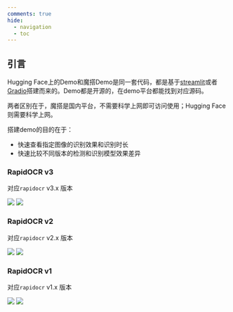 ```yaml
---
comments: true
hide:
  - navigation
  - toc
---
```


## 引言

Hugging Face上的Demo和魔搭Demo是同一套代码，都是基于[streamlit](https://streamlit.io/)或者[Gradio](https://www.gradio.app/guides/quickstart)搭建而来的。Demo都是开源的，在demo平台都能找到对应源码。

两者区别在于，魔搭是国内平台，不需要科学上网即可访问使用；Hugging Face则需要科学上网。

搭建demo的目的在于：

- 快速查看指定图像的识别效果和识别时长
- 快速比较不同版本的检测和识别模型效果差异

### RapidOCR v3

对应`rapidocr` v3.x 版本

<p align="left">
    <a href="https://huggingface.co/spaces/RapidAI/RapidOCRv3" target="_blank"><img src="https://img.shields.io/badge/%F0%9F%A4%97-Hugging Face Demo%20v3-blue"></a>
    <a href="https://www.modelscope.cn/studios/RapidAI/RapidOCRv3.0.0" target="_blank"><img src="https://img.shields.io/badge/ModelScope-Demo%20v3-blue"></a>
</p>

### RapidOCR v2

对应`rapidocr` v2.x 版本

<p align="left">
    <a href="https://huggingface.co/spaces/RapidAI/RapidOCRv2" target="_blank"><img src="https://img.shields.io/badge/%F0%9F%A4%97-Hugging Face Demo%20v2-blue"></a>
    <a href="https://www.modelscope.cn/studios/RapidAI/RapidOCRv2" target="_blank"><img src="https://img.shields.io/badge/ModelScope-Demo%20v2-blue"></a>
</p>

### RapidOCR v1

对应`rapidocr` v1.x 版本

<p align="left">
    <a href="https://huggingface.co/spaces/RapidAI/RapidOCR" target="_blank"><img src="https://img.shields.io/badge/%F0%9F%A4%97-Hugging Face Demo%20v1-blue"></a>
    <a href="https://www.modelscope.cn/studios/RapidAI/RapidOCRDemo" target="_blank"><img src="https://img.shields.io/badge/ModelScope-Demo%20v1-blue"></a>
</p>
